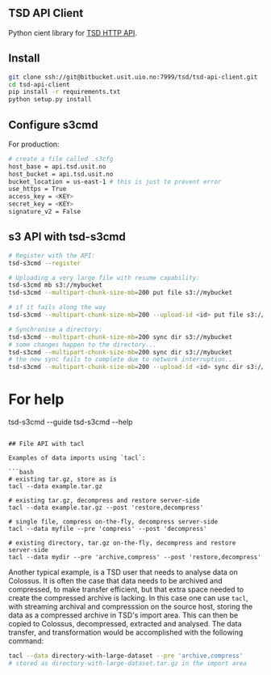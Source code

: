 ## TSD API Client

Python cient library for [TSD HTTP API](https://test.api.tsd.usit.no/v1/docs/tsd-api-integration.html).

## Install

```bash
git clone ssh://git@bitbucket.usit.uio.no:7999/tsd/tsd-api-client.git
cd tsd-api-client
pip install -r requirements.txt
python setup.py install
```

## Configure s3cmd

For production:

```bash
# create a file called .s3cfg
host_base = api.tsd.usit.no
host_bucket = api.tsd.usit.no
bucket_location = us-east-1 # this is just to prevent error
use_https = True
access_key = <KEY>
secret_key = <KEY>
signature_v2 = False
```

## s3 API with tsd-s3cmd

```bash
# Register with the API:
tsd-s3cmd --register

# Uploading a very large file with resume capability:
tsd-s3cmd mb s3://mybucket
tsd-s3cmd --multipart-chunk-size-mb=200 put file s3://mybucket

# if it fails along the way
tsd-s3cmd --multipart-chunk-size-mb=200 --upload-id <id> put file s3://mybucket

# Synchronise a directory:
tsd-s3cmd --multipart-chunk-size-mb=200 sync dir s3://mybucket
# some changes happen to the directory...
tsd-s3cmd --multipart-chunk-size-mb=200 sync dir s3://mybucket
# the new sync fails to complete due to network interruption...
tsd-s3cmd --multipart-chunk-size-mb=200 --upload-id <id> sync dir s3://mybucket
```

# For help
tsd-s3cmd --guide
tsd-s3cmd --help
```

## File API with tacl

Examples of data imports using `tacl`:

```bash
# existing tar.gz, store as is
tacl --data example.tar.gz

# existing tar.gz, decompress and restore server-side
tacl --data example.tar.gz --post 'restore,decompress'

# single file, compress on-the-fly, decompress server-side
tacl --data myfile --pre 'compress' --post 'decompress'

# existing directory, tar.gz on-the-fly, decompress and restore server-side
tacl --data mydir --pre 'archive,compress' --post 'restore,decompress'
```

Another typical example, is a TSD user that needs to analyse data on Colossus. It is often the case that data needs to be archived and compressed, to make transfer efficient, but that extra space needed to create the compressed archive is lacking. In this case one can use `tacl`, with streaming archival and compresssion on the source host, storing the data as a compressed archive in TSD's import area. This can then be copied to Colossus, decompressed, extracted and analysed. The data transfer, and transformation would be accomplished with the following command:

```bash
tacl --data directory-with-large-dataset --pre 'archive,compress'
# stored as directory-with-large-dataset.tar.gz in the import area
```

